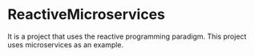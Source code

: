 # ReactiveMicroservices
It is a project that uses the reactive programming paradigm. This project uses microservices as an example.
